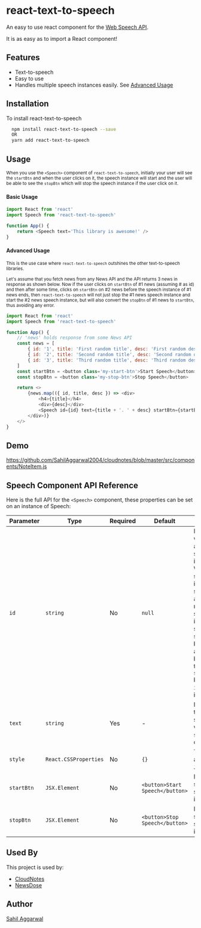 # react-text-to-speech

An easy to use react component for the [Web Speech API](https://developer.mozilla.org/en-US/docs/Web/API/Web_Speech_API).

It is as easy as to import a React component!

## Features

- Text-to-speech
- Easy to use
- Handles multiple speech instances easily. See [Advanced Usage](#Advanced-Usage)


## Installation

To install react-text-to-speech

```bash
  npm install react-text-to-speech --save
  OR
  yarn add react-text-to-speech
```

## Usage

<small>When you use the `<Speech>` component of `react-text-to-speech`, initially your user will see the `startBtn` and when the user clicks on it, the speech instance will start and the user will be able to see the `stopBtn` which will stop the speech instance if the user click on it.</small>

#### Basic Usage
```javascript
import React from 'react'
import Speech from 'react-text-to-speech'

function App() {
    return <Speech text='This library is awesome!' />
}
```

#### Advanced Usage

<small>This is the use case where `react-text-to-speech` outshines the other text-to-speech libraries.

Let's assume that you fetch news from any News API and the API returns 3 news in response as shown below. Now if the user clicks on `startBtn` of #1 news (assuming # as id) and then after some time, clicks on `startBtn` on #2 news before the speech instance of #1 news ends, then `react-text-to-speech` will not just stop the #1 news speech instance and start the #2 news speech instance, but will also convert the `stopBtn` of #1 news to `startBtn`, thus avoiding any error.</small>

```javascript
import React from 'react'
import Speech from 'react-text-to-speech'

function App() {
    // 'news' holds response from some News API
    const news = [
        { id: '1', title: 'First random title', desc: 'First random description' },
        { id: '2', title: 'Second random title', desc: 'Second random description' },
        { id: '3', title: 'Third random title', desc: 'Third random description' },
    ]
    const startBtn = <button class='my-start-btn'>Start Speech</button>
    const stopBtn = <button class='my-stop-btn'>Stop Speech</button>

    return <>
        {news.map(({ id, title, desc }) => <div>
            <h4>{title}</h4>
            <div>{desc}</div>
            <Speech id={id} text={title + '. ' + desc} startBtn={startBtn} stopBtn={stopBtn} />
        </div>)}
    </>
}
```
## Demo

https://github.com/SahilAggarwal2004/cloudnotes/blob/master/src/components/NoteItem.js


## Speech Component API Reference

Here is the full API for the `<Speech>` component, these properties can be set on an instance of Speech:

| Parameter  | Type                  | Required | Default                         | Description                                                                                                                                                                                                                                  |
| -          | -                     | -        | -                               | -                                                                                                                                                                                                                                            |
| `id`       | `string`              | No       | `null`                          | Required when there are multiple speech instances. When a speech instance is started, the already running speech instance will stop and the speech button will automatically be changed to the `startBtn` based on the `id` of the instance. |
| `text`     | `string`              | Yes      | -                               | It contains the text to be spoken when `startBtn` is clicked.                                                                                                                                                                                |
| `style`    | `React.CSSProperties` | No       | `{}`                            | The style attribute of `JSX.Element`.                                                                                                                                                                                                        |
| `startBtn` | `JSX.Element`         | No       | `<button>Start Speech</button>` | Button to start the speech instance.                                                                                                                                                                                                         |
| `stopBtn`  | `JSX.Element`         | No       | `<button>Stop Speech</button>`  | Button to stop the speech instance.                                                                                                                                                                                                          |

## Used By

This project is used by:

- [CloudNotes](https://cloudnotesweb.netlify.app/)
- [NewsDose](https://newsdoseweb.netlify.app/)


## Author

[Sahil Aggarwal](https://www.github.com/SahilAggarwal2004)